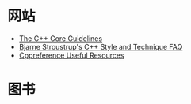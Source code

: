 
网站
======
+ [The C++ Core Guidelines](https://github.com/isocpp/CppCoreGuidelines)
+ [Bjarne Stroustrup's C++ Style and Technique FAQ](https://www.stroustrup.com/bs_faq2.html)
+ [Cppreference Useful Resources](https://zh.cppreference.com/w/cpp/links)


图书
======